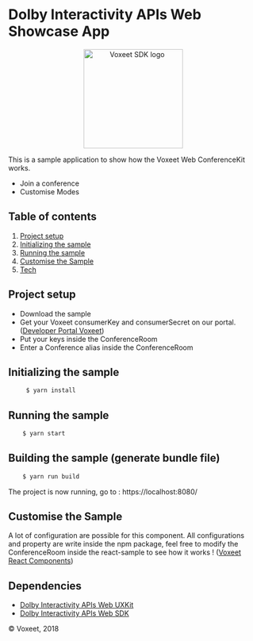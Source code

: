 Dolby Interactivity APIs Web Showcase App
=====================

<p align="center">
<img src="https://cdn.dolby.io/wp-content/uploads/2020/05/Dolbyio-white-horizontal-e1589344433251.jpg" alt="Voxeet SDK logo" title="Voxeet SDK logo" width="200"/>
</p>

This is a sample application to show how the Voxeet Web ConferenceKit works.

  - Join a conference
  - Customise Modes

## Table of contents

  1. [Project setup](#project-setup)
  1. [Initializing the sample](#initializing-the-sample)
  1. [Running the sample](#running-the-sample)
  1. [Customise the Sample](#customise-the-sample)
  1. [Tech](#tech)

## Project setup

 - Download the sample
 - Get your Voxeet consumerKey and consumerSecret on our portal. ([Developer Portal Voxeet](https://developer.voxeet.com))
 - Put your keys inside the ConferenceRoom
 - Enter a Conference alias inside the ConferenceRoom

## Initializing the sample

```bash
     $ yarn install
```

## Running the sample

```bash
    $ yarn start
```

## Building the sample (generate bundle file)

```bash
    $ yarn run build
```

The project is now running, go to : https://localhost:8080/

## Customise the Sample

  A lot of configuration are possible for this component.
  All configurations and property are write inside the npm package, feel free to modify the ConferenceRoom inside the react-sample to see how it works !
  ([Voxeet React Components](https://www.npmjs.com/package/@voxeet/react-components))

## Dependencies

  * [Dolby Interactivity APIs Web UXKit](https://www.npmjs.com/package/@voxeet/react-components)
  * [Dolby Interactivity APIs Web SDK](https://www.npmjs.com/package/@voxeet/voxeet-web-sdk)

© Voxeet, 2018
